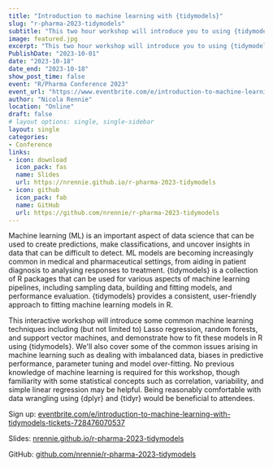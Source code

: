 ```yaml
---
title: "Introduction to machine learning with {tidymodels}"
slug: "r-pharma-2023-tidymodels"
subtitle: "This two hour workshop will introduce you to using {tidymodels} for machine learning in R."
image: featured.jpg
excerpt: "This two hour workshop will introduce you to using {tidymodels} for machine learning in R."
PublishDate: "2023-10-01"
date: "2023-10-18"
date_end: "2023-10-18"
show_post_time: false
event: "R/Pharma Conference 2023"
event_url: "https://www.eventbrite.com/e/introduction-to-machine-learning-with-tidymodels-tickets-728476070537"
author: "Nicola Rennie"
location: "Online"
draft: false
# layout options: single, single-sidebar
layout: single
categories:
- Conference
links:
- icon: download
  icon_pack: fas
  name: Slides
  url: https://nrennie.github.io/r-pharma-2023-tidymodels
- icon: github
  icon_pack: fab
  name: GitHub
  url: https://github.com/nrennie/r-pharma-2023-tidymodels
---
```


Machine learning (ML) is an important aspect of data science that can be used to create predictions, make classifications, and uncover insights in data that can be difficult to detect. ML models are becoming increasingly common in medical and pharmaceutical settings, from aiding in patient diagnosis to analysing responses to treatment. {tidymodels} is a collection of R packages that can be used for various aspects of machine learning pipelines, including sampling data, building and fitting models, and performance evaluation. {tidymodels} provides a consistent, user-friendly approach to fitting machine learning models in R.

This interactive workshop will introduce some common machine learning techniques including (but not limited to) Lasso regression, random forests, and support vector machines, and demonstrate how to fit these models in R using {tidymodels}. We'll also cover some of the common issues arising in machine learning such as dealing with imbalanced data, biases in predictive performance, parameter tuning and model over-fitting. No previous knowledge of machine learning is required for this workshop, though familiarity with some statistical concepts such as correlation, variability, and simple linear regression may be helpful. Being reasonably comfortable with data wrangling using {dplyr} and {tidyr} would be beneficial to attendees.

Sign up: [eventbrite.com/e/introduction-to-machine-learning-with-tidymodels-tickets-728476070537](https://www.eventbrite.com/e/introduction-to-machine-learning-with-tidymodels-tickets-728476070537)

Slides: [nrennie.github.io/r-pharma-2023-tidymodels](https://nrennie.github.io/r-pharma-2023-tidymodels)

GitHub: [github.com/nrennie/r-pharma-2023-tidymodels](https://github.com/nrennie/r-pharma-2023-tidymodels)
